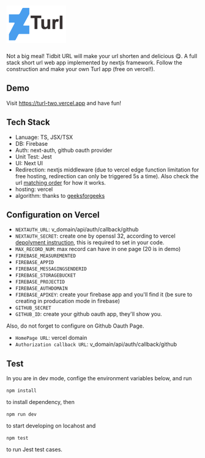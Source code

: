 # ![](./public/logo.png)
Not a big meal! Tidbit URL will make your url shorten and delicious 😋. A full stack short url web app implemented by nextjs framework. Follow the construction and make your own Turl app (free on vercel!).

## Demo
Visit https://turl-two.vercel.app and have fun!

## Tech Stack
- Lanuage: TS, JSX/TSX
- DB: Firebase
- Auth: next-auth, github oauth provider
- Unit Test: Jest
- UI: Next UI
- Redirection: nextjs middleware (due to vercel edge function limitation for free hosting, redirection can only be triggered 5s a time). Also check the url [matching order](https://nextjs.org/docs/advanced-features/middleware#matching-paths) for how it works.
- hosting: vercel
- algorithm: thanks to [geeksforgeeks](https://www.geeksforgeeks.org/how-to-design-a-tiny-url-or-url-shortener/)

## Configuration on Vercel
- `NEXTAUTH_URL`: v_domain/api/auth/callback/github
- `NEXTAUTH_SECRET`: create one by openssl 32, according to vercel [depolyment instruction](https://next-auth.js.org/configuration/options#secret), this is required to set in your code.
- `MAX_RECORD_NUM`: max record can have in one page (20 is in demo)
- `FIREBASE_MEASUREMENTED`
- `FIREBASE_APPID`
- `FIREBASE_MESSAGINGSENDERID`
- `FIREBASE_STORAGEBUCKET`
- `FIREBASE_PROJECTID`
- `FIREBASE_AUTHDOMAIN`
- `FIREBASE_APIKEY`: create your firebase app and you'll find it (be sure to creating in producation mode in firebase)
- `GITHUB_SECRET`
- `GITHUB_ID`: create your github oauth app, they'll show you.

Also, do not forget to configure on Github Oauth Page.
- `HomePage URL`: vercel domain
- `Authorization callback URL`: v_domain/api/auth/callback/github

## Test
In you are in dev mode, confige the environment variables below, and run 

`
npm install
`

to install dependency, then

`
npm run dev
`

to start developing on locahost and 

`npm test`

to run Jest test cases.

